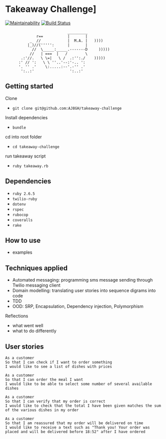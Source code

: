 # Takeaway Challenge]

[![Maintainability](https://api.codeclimate.com/v1/badges/79727ec5f4c93807146c/maintainability)](https://codeclimate.com/github/AJ8GH/takeaway-challenge/maintainability) [![Build Status](https://travis-ci.com/AJ8GH/takeaway-challenge.svg?branch=master)](https://travis-ci.com/AJ8GH/takeaway-challenge)

```
                            _________
              r==           |       |
           _  //            |  M.A. |   ))))
          |_)//(''''':      |       |
            //  \_____:_____.-------D     )))))
           //   | ===  |   /        \
       .:'//.   \ \=|   \ /  .:'':./    )))))
      :' // ':   \ \ ''..'--:'-.. ':
      '. '' .'    \:.....:--'.-'' .'
       ':..:'                ':..:'

 ```

## Getting started

Clone
- `git clone git@github.com:AJ8GH/takeaway-challenge`

Install dependencies
- `bundle`

cd into root folder
- `cd takeaway-challenge`

run takeaway script
- `ruby takeaway.rb`

## Dependencies

- `ruby 2.6.5`
- `twilio-ruby`
- `dotenv`
- `rspec`
- `rubocop`
- `coveralls`
- `rake`

## How to use

- examples

## Techniques applied

- Automated messaging: programming sms message sending through Twilio messaging client
- Domain modelling: translating user stories into sequence digrams into code
- TDD
- OOD: SRP, Encapsulation, Dependency injection, Polymorphism

Reflections

- what went well
- what to do differently

## User stories

```
As a customer
So that I can check if I want to order something
I would like to see a list of dishes with prices

As a customer
So that I can order the meal I want
I would like to be able to select some number of several available dishes

As a customer
So that I can verify that my order is correct
I would like to check that the total I have been given matches the sum of the various dishes in my order

As a customer
So that I am reassured that my order will be delivered on time
I would like to receive a text such as "Thank you! Your order was placed and will be delivered before 18:52" after I have ordered
```
